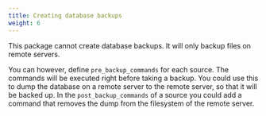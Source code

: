 ```yaml
---
title: Creating database backups
weight: 6
---
```


This package cannot create database backups. It will only backup files on remote servers. 

You can however, define `pre_backup_commands` for each source. The commands will be executed right before taking a backup. You could use this to dump the database on a remote server to the remote server, so that it will be backed up. In the `post_backup_commands` of a source you could add a command that removes the dump from the filesystem of the remote server.

